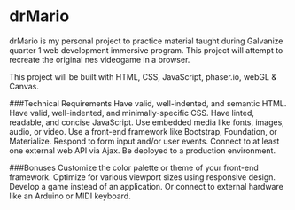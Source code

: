 # drMario

drMario is my personal project to practice material taught during Galvanize quarter 1 web development immersive program. This project will attempt to recreate the original nes videogame in a browser.

This project will be built with HTML, CSS, JavaScript, phaser.io, webGL & Canvas.

###Technical Requirements
 Have valid, well-indented, and semantic HTML.
 Have valid, well-indented, and minimally-specific CSS.
 Have linted, readable, and concise JavaScript.
 Use embedded media like fonts, images, audio, or video.
 Use a front-end framework like Bootstrap, Foundation, or Materialize.
 Respond to form input and/or user events.
 Connect to at least one external web API via Ajax.
 Be deployed to a production environment.

###Bonuses
 Customize the color palette or theme of your front-end framework.
 Optimize for various viewport sizes using responsive design.
 Develop a game instead of an application.
 Or connect to external hardware like an Arduino or MIDI keyboard.
